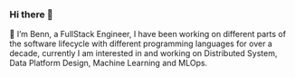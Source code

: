 ### Hi there 👋

🔭 I’m Benn, a FullStack Engineer, I have been working on different parts of the software lifecycle with different programming languages for over a decade, currently I am interested in and working on Distributed System, Data Platform Design, Machine Learning and MLOps.

<!--
**baineng/baineng** is a ✨ _special_ ✨ repository because its `README.md` (this file) appears on your GitHub profile.

Here are some ideas to get you started:

- 🔭 I’m currently working on ...
- 🌱 I’m currently learning ...
- 👯 I’m looking to collaborate on ...
- 🤔 I’m looking for help with ...
- 💬 Ask me about ...
- 📫 How to reach me: ...
- 😄 Pronouns: ...
- ⚡ Fun fact: ...
-->
